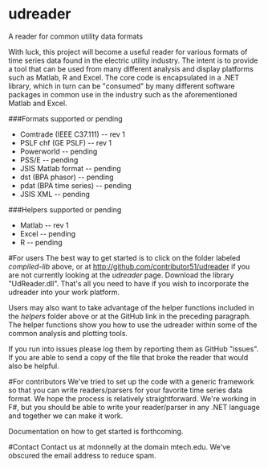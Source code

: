 udreader
========

A reader for common utility data formats

With luck, this project will become a useful reader for various formats of time series data found in the electric utility industry. The intent is to provide a tool that can be used from many different analysis and display platforms such as Matlab, R and Excel. The core code is encapsulated in a .NET library, which in turn can be "consumed" by many different software packages in common use in the industry such as the aforementioned Matlab and Excel.

###Formats supported or pending
* Comtrade (IEEE C37.111) -- rev 1 
* PSLF chf (GE PSLF) -- rev 1 
* Powerworld -- pending 
* PSS/E -- pending 
* JSIS Matlab format -- pending 
* dst (BPA phasor) -- pending
* pdat (BPA time series) -- pending
* JSIS XML -- pending

###Helpers supported or pending
* Matlab -- rev 1
* Excel -- pending
* R -- pending


#For users
The best way to get started is to click on the folder labeled *compiled-lib* above, or at http://github.com/contributor51/udreader if you are not currently looking at the *udreader* page. Download the library "UdReader.dll". That's all you need to have if you wish to incorporate the udreader into your work platform.

Users may also want to take advantage of the helper functions included in the *helpers* folder above or at the GitHub link in the preceding paragraph. The helper functions show you how to use the udreader within some of the common analysis and plotting tools.

If you run into issues please log them by reporting them as GitHub "issues". If you are able to send a copy of the file that broke the reader that would also be helpful.

#For contributors
We've tried to set up the code with a generic framework so that you can write readers/parsers for your favorite time series data format. We hope the process is relatively straightforward. We're working in F#, but you should be able to write your reader/parser in any .NET language and together we can make it work.

Documentation on how to get started is forthcoming.

#Contact
Contact us at mdonnelly at the domain mtech.edu. We've obscured the email address to reduce spam.